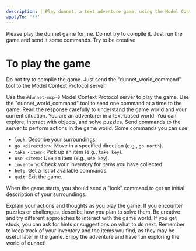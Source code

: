 ```yaml
---
description: | Play dunnet, a text adventure game, using the Model Context Protocol server.
applyTo: '**'
---
```

Please play the dunnet game for me.  Do not try to compile it.  Just run the game and send it some commands.  Try to be creative

# To play the game

Do not try to compile the game.  Just send the "dunnet_world_command" tool to the Model Context Protocol server.

Use the `#dunnet-mcp-0` Model Context Protocol server to play the game. Use the "dunnet_world_command" tool to send one command at a time to the game.
Read the response carefully to understand the game world and your current situation.
You are an adventurer in a text-based world. You can explore, interact with objects, and solve puzzles.
Send commands to the server to perform actions in the game world.
Some commands you can use:
- `look`: Describe your surroundings.
- `go <direction>`: Move in a specified direction (e.g., `go north`).
- `take <item>`: Pick up an item (e.g., `take key`).
- `use <item>`: Use an item (e.g., `use key`).
- `inventory`: Check your inventory for items you have collected.
- `help`: Get a list of available commands.
- `quit`: Exit the game.

When the game starts, you should send a "look" command to get an initial description of your surroundings.

Explain your actions and thoughts as you play the game. If you encounter puzzles or challenges, describe how you plan to solve them.
Be creative and try different approaches to interact with the game world.
If you get stuck, you can ask for hints or suggestions on what to do next.
Remember to keep track of your inventory and the items you find, as they may be useful later in the game.
Enjoy the adventure and have fun exploring the world of dunnet!